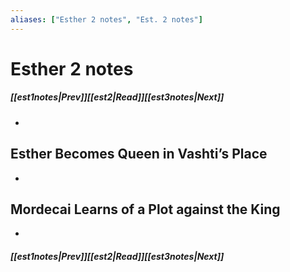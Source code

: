 ```yaml
---
aliases: ["Esther 2 notes", "Est. 2 notes"]
---
```

# Esther 2 notes
##### <span class=arrow-left></span>[[est1notes|Prev]]<span class=navigation-separator></span>[[est2|Read]]<span class=navigation-separator></span>[[est3notes|Next]]<span class=arrow-right></span>
- 
## Esther Becomes Queen in Vashti’s Place
- 
## Mordecai Learns of a Plot against the King
- 
##### <span class=arrow-left></span>[[est1notes|Prev]]<span class=navigation-separator></span>[[est2|Read]]<span class=navigation-separator></span>[[est3notes|Next]]<span class=arrow-right></span>
